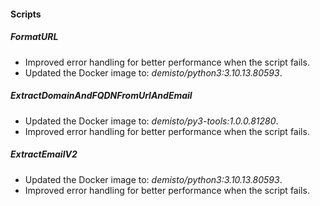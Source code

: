 
#### Scripts

##### FormatURL

- Improved error handling for better performance when the script fails.
- Updated the Docker image to: *demisto/python3:3.10.13.80593*.

##### ExtractDomainAndFQDNFromUrlAndEmail

- Updated the Docker image to: *demisto/py3-tools:1.0.0.81280*.
- Improved error handling for better performance when the script fails.


##### ExtractEmailV2

- Updated the Docker image to: *demisto/python3:3.10.13.80593*.
- Improved error handling for better performance when the script fails.
